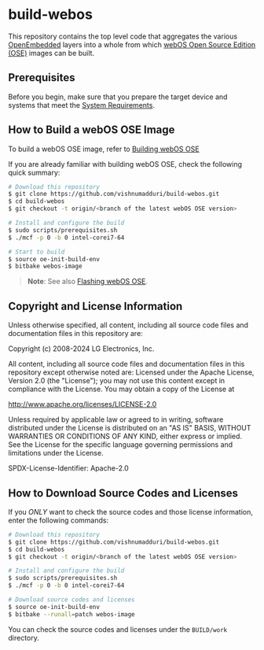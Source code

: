 # build-webos

This repository contains the top level code that aggregates the various [OpenEmbedded](http://openembedded.org) layers into a whole from which [webOS Open Source Edition (OSE)](https://www.webosose.org/) images can be built.

## Prerequisites

Before you begin, make sure that you prepare the target device and systems that meet the [System Requirements](https://www.webosose.org/docs/guides/setup/system-requirements/).

## How to Build a webOS OSE Image

To build a webOS OSE image, refer to [Building webOS OSE](https://www.webosose.org/docs/guides/setup/building-webos-ose/)

If you are already familiar with building webOS OSE, check the following quick summary:

``` bash
# Download this repository
$ git clone https://github.com/vishnumadduri/build-webos.git
$ cd build-webos
$ git checkout -t origin/<branch of the latest webOS OSE version>

# Install and configure the build
$ sudo scripts/prerequisites.sh
$ ./mcf -p 0 -b 0 intel-corei7-64

# Start to build
$ source oe-init-build-env
$ bitbake webos-image
```

> **Note**: See also [Flashing webOS OSE](https://www.webosose.org/docs/guides/setup/flashing-webos-ose/).

## Copyright and License Information

Unless otherwise specified, all content, including all source code files and documentation files in this repository are:

Copyright (c) 2008-2024 LG Electronics, Inc.

All content, including all source code files and documentation files in this repository except otherwise noted are: Licensed under the Apache License, Version 2.0 (the "License"); you may not use this content except in compliance with the License. You may obtain a copy of the License at

http://www.apache.org/licenses/LICENSE-2.0

Unless required by applicable law or agreed to in writing, software distributed under the License is distributed on an "AS IS" BASIS, WITHOUT WARRANTIES OR CONDITIONS OF ANY KIND, either express or implied. See the License for the specific language governing permissions and limitations under the License.

SPDX-License-Identifier: Apache-2.0

## How to Download Source Codes and Licenses

If you *ONLY* want to check the source codes and those license information, enter the following commands:

``` bash
# Download this repository
$ git clone https://github.com/vishnumadduri/build-webos.git
$ cd build-webos
$ git checkout -t origin/<branch of the latest webOS OSE version>

# Install and configure the build
$ sudo scripts/prerequisites.sh
$ ./mcf -p 0 -b 0 intel-corei7-64

# Download source codes and licenses
$ source oe-init-build-env
$ bitbake --runall=patch webos-image
```

You can check the source codes and licenses under the `BUILD/work` directory.
